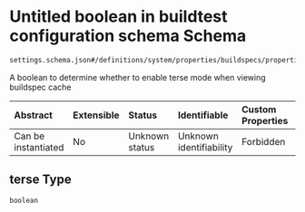 # Untitled boolean in buildtest configuration schema Schema

```txt
settings.schema.json#/definitions/system/properties/buildspecs/properties/terse
```

A boolean to determine whether to enable terse mode when viewing buildspec cache

| Abstract            | Extensible | Status         | Identifiable            | Custom Properties | Additional Properties | Access Restrictions | Defined In                                                                   |
| :------------------ | :--------- | :------------- | :---------------------- | :---------------- | :-------------------- | :------------------ | :--------------------------------------------------------------------------- |
| Can be instantiated | No         | Unknown status | Unknown identifiability | Forbidden         | Allowed               | none                | [settings.schema.json\*](../out/settings.schema.json "open original schema") |

## terse Type

`boolean`
